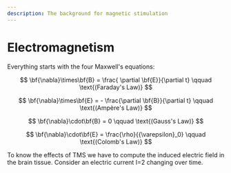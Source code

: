 ```yaml
---
description: The background for magnetic stimulation
---
```


# Electromagnetism

Everything starts with the four Maxwell's equations:

$$
\bf{\nabla}\times\bf{B} = \frac{ \partial \bf{E}}{\partial t} \qquad \text{(Faraday's Law)}
$$

$$
\bf{\nabla}\times\bf{E} = - \frac{\partial \bf{B}}{\partial t} \qquad \text{(Ampère's Law)}
$$

$$
\bf{\nabla}\cdot\bf{B} = 0 \qquad \text{(Gauss's Law)}
$$

$$
\bf{\nabla}\cdot\bf{E} = \frac{\rho}{{\varepsilon}_0} \qquad \text{(Colomb's Law)}
$$

To know the effects of TMS we have to compute the induced electric field in the brain tissue. Consider an electric current  I=2 changing over time. 